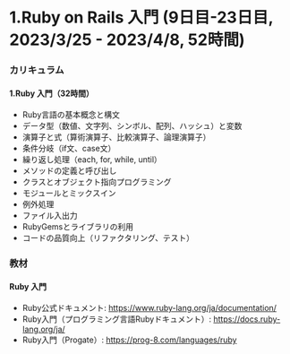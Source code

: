 # 1.Ruby on Rails 入門 (9日目-23日目, 2023/3/25 - 2023/4/8, 52時間)

### カリキュラム
#### 1.Ruby 入門（32時間）
- Ruby言語の基本概念と構文
- データ型（数値、文字列、シンボル、配列、ハッシュ）と変数
- 演算子と式（算術演算子、比較演算子、論理演算子）
- 条件分岐（if文、case文）
- 繰り返し処理（each, for, while, until）
- メソッドの定義と呼び出し
- クラスとオブジェクト指向プログラミング
- モジュールとミックスイン
- 例外処理
- ファイル入出力
- RubyGemsとライブラリの利用
- コードの品質向上（リファクタリング、テスト）

### 教材

#### Ruby 入門
- Ruby公式ドキュメント: https://www.ruby-lang.org/ja/documentation/
- Ruby入門（プログラミング言語Rubyドキュメント）: https://docs.ruby-lang.org/ja/
- Ruby入門（Progate）: https://prog-8.com/languages/ruby